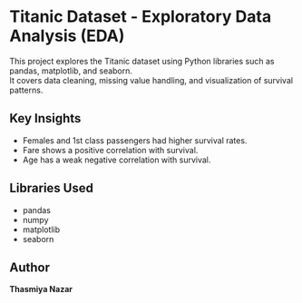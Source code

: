 # Titanic Dataset - Exploratory Data Analysis (EDA)

This project explores the Titanic dataset using Python libraries such as pandas, matplotlib, and seaborn.  
It covers data cleaning, missing value handling, and visualization of survival patterns.

## Key Insights
- Females and 1st class passengers had higher survival rates.
- Fare shows a positive correlation with survival.
- Age has a weak negative correlation with survival.

## Libraries Used
- pandas  
- numpy  
- matplotlib  
- seaborn  

## Author
**Thasmiya Nazar**
